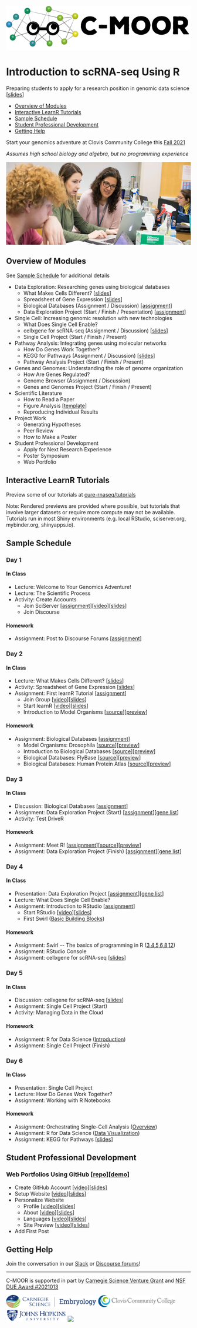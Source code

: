 <img src="https://github.com/C-MOOR/c-moor.github.io/blob/master/img/cmoor_logo.png" height=120>

# Introduction to scRNA-seq Using R 

Preparing students to apply for a research position in genomic data science [[slides](https://docs.google.com/presentation/d/1iCIBzfhojoSciAD_BpNAYa2u3NbEmb-7XMxlLw-b1ow)]

- [Overview of Modules](#overview-of-modules)
- [Interactive LearnR Tutorials](#interactive-learnr-tutorials)
- [Sample Schedule](#sample-schedule)
- [Student Professional Development](#student-professional-development)
- [Getting Help](#getting-help)

Start your genomics adventure at Clovis Community College this [Fall 2021](https://www.cloviscollege.edu/landing/biol-12-genomics-data-science.html)

*Assumes high school biology and algebra, but no programming experience*

<img src="https://github.com/C-MOOR/c-moor.github.io/blob/master/img/BIOL11A.jpg" height=225>

## Overview of Modules

See [Sample Schedule](#sample-schedule) for additional details

- Data Exploration: Researching genes using biological databases
  - What Makes Cells Different? [[slides](https://docs.google.com/presentation/d/1kqXcTyi9Fh8wfsrg-JWEiRIlfMPooCUZLXw-VEnNaBE)]
  - Spreadsheet of Gene Expression [[slides](https://docs.google.com/presentation/d/1ZjXpkZl69ULDi2f4HzT9BW2yd8DBoUQGjc-0BASQen8)]
  - Biological Databases (Assignment / Discussion) [[assignment](https://docs.google.com/document/d/12DBD771jNr4H96Drsxc62KBllYQ5gzE33BiNdAzDbmw)]
  - Data Exploration Project (Start / Finish / Presentation) [[assignment](https://docs.google.com/document/d/1qnJBz3iAN12nAX0OFaxqZZZWs1qWLYxt_HWaBdfFEk8)]
- Single Cell: Increasing genomic resolution with new technologies
  - What Does Single Cell Enable?
  - cellxgene for scRNA-seq (Assignment / Discussion) [[slides](https://docs.google.com/presentation/d/1_CZv7yHOG2hYqL5-9t6nhmspwgdVPDzwyfM3_pJ2pqU)]
  - Single Cell Project (Start / Finish / Present)
- Pathway Analysis: Integrating genes using molecular networks
  - How Do Genes Work Together?
  - KEGG for Pathways (Assignment / Discussion) [[slides](https://docs.google.com/presentation/d/11DdaPXNHCCcswHL0ZiV1OhDHHR3xM_hVnYlArdsF9Lc)]
  - Pathway Analysis Project (Start / Finish / Present)
- Genes and Genomes: Understanding the role of genome organization
  - How Are Genes Regulated?
  - Genome Browser (Assignment / Discussion)	
  - Genes and Genomes Project (Start / Finish / Present)
- Scientific Literature
  - How to Read a Paper
  - Figure Analysis [[template](https://docs.google.com/document/d/1x-6IfH5VCYuinAf_4WKTDQrtX9mnjt9huC-hLwyc9ds)]
  - Reproducing Individual Results
- Project Work
  - Generating Hypotheses
  - Peer Review
  - How to Make a Poster
- Student Professional Development
  - Apply for Next Research Experience
  - Poster Symposium
  - Web Portfolio

## Interactive LearnR Tutorials

Preview some of our tutorials at [cure-rnaseq/tutorials](tutorials)

Note: Rendered previews are provided where possible, but tutorials that involve larger datasets or require more compute may not be available.  Tutorials run in most Shiny environments (e.g. local RStudio, sciserver.org, mybinder.org, shinyapps.io).  

## Sample Schedule

### Day 1

#### In Class

- Lecture: Welcome to Your Genomics Adventure!
- Lecture: The Scientific Process
- Activity: Create Accounts
  - Join SciServer [[assignment](https://docs.google.com/document/d/1EcJTjhfxAcRw66gUjQqEuogTvjBFatxEhrqxcWBOc4o)][[video](https://link.c-moor.org/video-join-sciserver)][[slides](https://docs.google.com/presentation/d/1kxbnBLoRsdPW4ZkjwNsAHS1XFPuJpQZ8I1aVqyZISW0)]
  - Join Discourse

#### Homework

- Assignment: Post to Discourse Forums [[assignment](https://docs.google.com/document/d/1XDT0i0aNsEBDXPzW-nd8o7VZWrNr49u2LDzS25JmpEs/)]

### Day 2

#### In Class

- Lecture: What Makes Cells Different? [[slides](https://docs.google.com/presentation/d/1kqXcTyi9Fh8wfsrg-JWEiRIlfMPooCUZLXw-VEnNaBE/edit#slide=id.g35f391192_00)]
- Activity: Spreadsheet of Gene Expression [[slides](https://docs.google.com/presentation/d/1ZjXpkZl69ULDi2f4HzT9BW2yd8DBoUQGjc-0BASQen8/edit)]
- Assignment: First learnR Tutorial [[assignment](https://docs.google.com/document/d/1nvMfvOTwwFIhub4aoTX3bGrY0AIDceT8SXA93FUBt5A)]
  - Join Group [[video](https://link.c-moor.org/video-join-sciserver-group)][[slides](https://docs.google.com/presentation/d/1codot9UeUO7l0EDcEre7dJgyXurD_xyxpw6IJL_aEjM)]
  - Start learnR [[video](https://drive.google.com/file/d/1WkhzNiTJqDk8oqrcSvu2C49TIhrfJVXh)][[slides](https://docs.google.com/presentation/d/1Oaq8RzhaDANxkNh-tTKwme7e095pGgoiq5iZHbt7PLg)]
  - Introduction to Model Organisms [[source](https://github.com/C-MOOR/cure-rnaseq/tree/master/tutorials/Model_Organisms_Intro)][[preview](http://mybinder.org/v2/gh/c-moor/cure-rnaseq/master?urlpath=shiny/tutorials/Model_Organisms_Intro/)]

#### Homework

- Assignment: Biological Databases [[assignment](https://docs.google.com/document/d/12DBD771jNr4H96Drsxc62KBllYQ5gzE33BiNdAzDbmw/edit)]
  - Model Organisms: Drosophila [[source](https://github.com/C-MOOR/cure-rnaseq/tree/master/tutorials/Model_Organisms_Drosophila)][[preview](http://mybinder.org/v2/gh/c-moor/cure-rnaseq/master?urlpath=shiny/tutorials/Model_Organisms_Drosophila/)]
  - Introduction to Biological Databases [[source](https://github.com/C-MOOR/cure-rnaseq/tree/master/tutorials/Biological_Databases_Intro)][[preview](http://mybinder.org/v2/gh/c-moor/cure-rnaseq/master?urlpath=shiny/tutorials/Biological_Databases_Intro/)]
  - Biological Databases: FlyBase [[source](https://github.com/C-MOOR/cure-rnaseq/tree/master/tutorials/Biological_Databases_FlyBase)][[preview](http://mybinder.org/v2/gh/c-moor/cure-rnaseq/master?urlpath=shiny/tutorials/Biological_Databases_FlyBase/)]
  - Biological Databases: Human Protein Atlas [[source](https://github.com/C-MOOR/cure-rnaseq/tree/master/tutorials/Biological_Databases_HPA)][[preview](http://mybinder.org/v2/gh/c-moor/cure-rnaseq/master?urlpath=shiny/tutorials/Biological_Databases_HPA/)]

### Day 3

#### In Class

- Discussion: Biological Databases [[assignment](https://docs.google.com/document/d/12DBD771jNr4H96Drsxc62KBllYQ5gzE33BiNdAzDbmw/edit)]
- Assignment: Data Exploration Project (Start) [[assignment](https://docs.google.com/document/d/1qnJBz3iAN12nAX0OFaxqZZZWs1qWLYxt_HWaBdfFEk8/edit#heading=h.km7myf8dtaah)][[gene list](https://docs.google.com/spreadsheets/d/16ltU53DkwYlYbcq8P_EzXSXidFaMkod75hyOAxTesw0/edit#gid=1158265355)]
- Activity: Test DriveR

#### Homework

- Assignment: Meet R! [[assignment](https://docs.google.com/document/d/1rxucOSJW_6OyYj_RJx9lp1f-cL7k5U2COZfpdl7mQ0A/)][[source](https://github.com/C-MOOR/cure-rnaseq/tree/master/tutorials/Intro_R)][[preview](http://mybinder.org/v2/gh/c-moor/cure-rnaseq/master?urlpath=shiny/tutorials/Intro_R/)]
- Assignment: Data Exploration Project (Finish) [[assignment](https://docs.google.com/document/d/1qnJBz3iAN12nAX0OFaxqZZZWs1qWLYxt_HWaBdfFEk8/edit#heading=h.km7myf8dtaah)][[gene list](https://docs.google.com/spreadsheets/d/16ltU53DkwYlYbcq8P_EzXSXidFaMkod75hyOAxTesw0/edit#gid=1158265355)]

### Day 4

#### In Class

- Presentation: Data Exploration Project [[assignment](https://docs.google.com/document/d/1qnJBz3iAN12nAX0OFaxqZZZWs1qWLYxt_HWaBdfFEk8/edit#heading=h.km7myf8dtaah)][[gene list](https://docs.google.com/spreadsheets/d/16ltU53DkwYlYbcq8P_EzXSXidFaMkod75hyOAxTesw0/edit#gid=1158265355)]
- Lecture: What Does Single Cell Enable?
- Assignment: Introduction to RStudio [[assignment](https://docs.google.com/document/d/1eXaBhhVz7AVe0A2QZFP8EMCOQh-qPgOUeuajZkZsPrI)]
  - Start RStudio [[video](https://drive.google.com/file/d/1TibezD0uVdI6uxd6y5e3Q71jCN8V4fDr)][[slides](https://docs.google.com/presentation/d/1xo-R10YmhhaTnXswOShjlFzRyLwlJs0ZtALZo-8tSR8)]
  - First Swirl ([Basic Building Blocks](https://github.com/swirldev/R_Programming_E/blob/master/Basic_Building_Blocks/lesson.yaml))

#### Homework

- Assignment: Swirl -- The basics of programming in R ([3,4,5,6,8,12](https://github.com/swirldev/R_Programming_E/blob/master/MANIFEST))
- Assignment: RStudio Console
- Assignment: cellxgene for scRNA-seq [[slides](https://docs.google.com/presentation/d/1_CZv7yHOG2hYqL5-9t6nhmspwgdVPDzwyfM3_pJ2pqU)]

### Day 5

#### In Class

- Discussion: cellxgene for scRNA-seq [[slides](https://docs.google.com/presentation/d/1_CZv7yHOG2hYqL5-9t6nhmspwgdVPDzwyfM3_pJ2pqU)]
- Assignment: Single Cell Project (Start)
- Activity: Managing Data in the Cloud

#### Homework

- Assignment: R for Data Science ([Introduction](https://r4ds.had.co.nz/introduction.html))
- Assignment: Single Cell Project (Finish)

### Day 6

#### In Class

- Presentation: Single Cell Project
- Lecture: How Do Genes Work Together?
- Assignment: Working with R Notebooks

#### Homework

- Assignment: Orchestrating Single-Cell Analysis ([Overview](https://bioconductor.org/books/release/OSCA/overview.html))
- Assignment: R for Data Science ([Data Visualization](https://r4ds.had.co.nz/data-visualisation.html))
- Assignment: KEGG for Pathways [[slides](https://docs.google.com/presentation/d/11DdaPXNHCCcswHL0ZiV1OhDHHR3xM_hVnYlArdsF9Lc)]

## Student Professional Development

### Web Portfolios Using GitHub [[repo](https://github.com/C-MOOR/cmoor_website_template)][[demo](http://www.c-moor.org/cmoor_website_template/)]

- Create GitHub Account [[video](https://link.c-moor.org/video-join-github)][[slides](https://docs.google.com/presentation/d/1c4sb5CLpvKjgnTVIuNGYTSr8WWNgeSfC8TUGrxktu64)]
- Setup Website [[video](https://link.c-moor.org/video-student-website-setup)][[slides](https://docs.google.com/presentation/d/13chl2zYU1NbWCZmD_daqiKcLoJZAtILMqjXgew3TR6c/edit#slide=id.g35f391192_00)]
- Personalize Website
  -  Profile [[video](https://link.c-moor.org/video-student-website-personalize-profile)][[slides](https://docs.google.com/presentation/d/1Fvf-pp35kzthJawqHwNVg8fTA5YDOWSOD88hVBFs840/)]
  -  About [[video](https://link.c-moor.org/video-student-website-personalize-about)][[slides](https://docs.google.com/presentation/d/1qg3i5WhpqiPrLPdLdJoiVaCmZALNpPrlbHwBigbtfYo/)]
  -  Languages [[video](https://link.c-moor.org/video-student-website-personalize-languages)][[slides](https://docs.google.com/presentation/d/1jLbdARLPvVnEl0HA18Jli0qQ90Bg9JFbenRqLBSeovk/)]
  -  Site Preview [[video](https://link.c-moor.org/video-student-website-personalize-preview)][[slides](https://docs.google.com/presentation/d/1r3PPXaHUnZfzeKe4hZisaVM7Edz5VLw6hnKHzvifoWE/)]
- Add First Post

## Getting Help

Join the conversation in our [Slack](https://c-moor.slack.com) or [Discourse forums](https://help.c-moor.org)!

<hr>

C-MOOR is supported in part by [Carnegie Science Venture Grant](https://carnegiescience.edu/CSVgrants#section2) and [NSF DUE Award #2021013](https://www.nsf.gov/awardsearch/showAward?AWD_ID=2021013)

<img src="https://github.com/C-MOOR/c-moor.github.io/blob/master/img/Carnegie_EMB_logo.png" height=35> <img src="https://github.com/C-MOOR/c-moor.github.io/blob/master/img/Clovis_logo_wide.jpg" height=35> <img src="https://github.com/C-MOOR/c-moor.github.io/blob/master/img/JHU_logo.jpg" height=35> <img src="https://idies.jhu.edu/wp-content/uploads/2020/03/cropped-IDIES_logo-500px.png" height=35>
